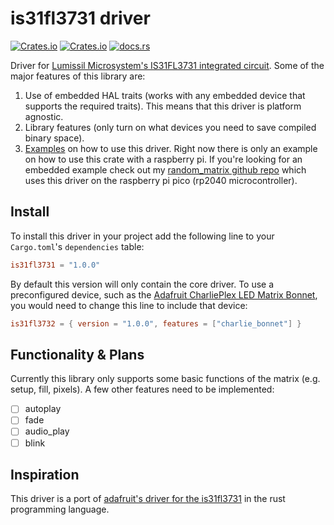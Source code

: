 # is31fl3731 driver

[![Crates.io](https://img.shields.io/crates/v/is31fl3731)](https://crates.io/crates/is31fl3731)
[![Crates.io](https://img.shields.io/crates/d/is31fl3731)](https://crates.io/crates/is31fl3731)
[![docs.rs](https://img.shields.io/docsrs/is31fl3731)](https://docs.rs/is31fl3731/latest/is31fl3731/)

Driver for [Lumissil Microsystem's IS31FL3731 integrated circuit](https://www.lumissil.com/assets/pdf/core/IS31FL3731_DS.pdf). Some of the major features of this library are:

1. Use of embedded HAL traits (works with any embedded device that supports the required traits). This means that this driver is platform agnostic.
2. Library features (only turn on what devices you need to save compiled binary space).
3. [Examples](./examples) on how to use this driver. Right now there is only an example on how to use this crate with a raspberry pi. If you're looking for an embedded example check out my [random_matrix github repo](https://github.com/gleich/random_matrix) which uses this driver on the raspberry pi pico (rp2040 microcontroller).

## Install

To install this driver in your project add the following line to your `Cargo.toml`'s `dependencies` table:

```toml
is31fl3731 = "1.0.0"
```

By default this version will only contain the core driver. To use a preconfigured device, such as the [Adafruit CharliePlex LED Matrix Bonnet](https://www.adafruit.com/product/3467), you would need to change this line to include that device:

```toml
is31fl3732 = { version = "1.0.0", features = ["charlie_bonnet"] }
```

## Functionality & Plans

Currently this library only supports some basic functions of the matrix (e.g. setup, fill, pixels). A few other features need to be implemented:

- [ ] autoplay
- [ ] fade
- [ ] audio_play
- [ ] blink

## Inspiration

This driver is a port of [adafruit's driver for the is31fl3731](https://github.com/adafruit/Adafruit_CircuitPython_IS31FL3731) in the rust programming language.
